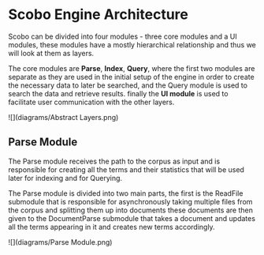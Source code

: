# Scobo Engine Architecture

Scobo can be divided into four modules - three core modules and a UI modules, these modules have a mostly hierarchical relationship and thus we will look at them as layers.

The core modules are **Parse**, **Index**, **Query**, where the first two modules are separate as they are used in the initial setup of the engine in order to create the necessary data to later be searched, and the Query module is used to search the data and retrieve results. finally the **UI module** is used to facilitate user communication with the other layers.

![](diagrams/Abstract Layers.png)

## Parse Module

The Parse module receives the path to the corpus as input and is responsible for creating all the terms and their statistics that will be used later for indexing and for Querying.

The Parse module is divided into two main parts, the first is the ReadFile submodule that is responsible for asynchronously taking multiple files from the corpus and splitting them up into documents these documents are then given to the DocumentParse submodule that takes a document and updates all the terms appearing in it and creates new terms accordingly.

![](diagrams/Parse Module.png)